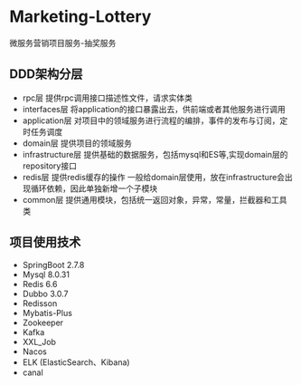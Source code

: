 # Marketing-Lottery
微服务营销项目服务-抽奖服务

## DDD架构分层
+ rpc层            提供rpc调用接口描述性文件，请求实体类
+ interfaces层     将application的接口暴露出去，供前端或者其他服务进行调用
+ application层    对项目中的领域服务进行流程的编排，事件的发布与订阅，定时任务调度
+ domain层         提供项目的领域服务
+ infrastructure层 提供基础的数据服务，包括mysql和ES等,实现domain层的repository接口
+ redis层          提供redis缓存的操作 一般给domain层使用，放在infrastructure会出现循环依赖，因此单独新增一个子模块
+ common层         提供通用模块，包括统一返回对象，异常，常量，拦截器和工具类

## 项目使用技术
+ SpringBoot 2.7.8
+ Mysql 8.0.31
+ Redis 6.6
+ Dubbo 3.0.7
+ Redisson
+ Mybatis-Plus
+ Zookeeper 
+ Kafka
+ XXL_Job
+ Nacos
+ ELK (ElasticSearch、Kibana)
+ canal
